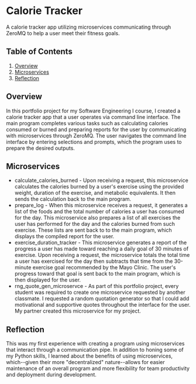 # Calorie Tracker

A calorie tracker app utilizing microservices communicating through ZeroMQ to help a user meet their fitness goals.

## Table of Contents

1. [Overview](#overview)
2. [Microservices](#Microservices)
3. [Reflection](#Reflection)

## Overview

In this portfolio project for my Software Engineering I course, I created a calorie tracker app that a user operates via command line interface. The main program completes various tasks such as calculating calories consumed or burned and preparing reports for the user by communicating with microservices through ZeroMQ. The user navigates the command line interface by entering selections and prompts, which the program uses to prepare the desired outputs.

## Microservices

* calculate_calories_burned - Upon receiving a request, this microservice calculates the calories burned by a user's exercise using the provided weight, duration of the exercise, and metabolic equivalents. It then sends the calculation back to the main program.
* prepare_log - When this microservice receives a request, it generates a list of the foods and the total number of calories a user has consumed for the day. This microservice also prepares a list of all exercises the user has performed for the day and the calories burned from such exercise. These lists are sent back to to the main program, which displays the compiled report for the user.
* exercise_duration_tracker - This microservice generates a report of the progress a user has made toward reaching a daily goal of 30 minutes of exercise. Upon receiving a request, the microservice totals the total time a user has exercised for the day then subtracts that time from the 30-minute exercise goal recommended by the Mayo Clinic. The user's progress toward that goal is sent back to the main program, which is then displayed for the user.
* rng_quote_gen_microservce - As part of this portfolio project, every student was required to create one microservice requested by another classmate. I requested a random quotation generator so that I could add motivational and supportive quotes throughout the interface for the user. My partner created this microservice for my project.

## Reflection

This was my first experience with creating a program using microservices that interact through a communication pipe. In addition to honing some of my Python skills, I learned about the benefits of using microservices, which--given their more "decentralized" nature--allows for easier maintenance of an overall program and more flexibility for team productivity and deployment during development.

